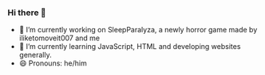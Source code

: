 ### Hi there 👋
- 🔭 I’m currently working on SleepParalyza, a newly horror game made by iliketomoveit007 and me
- 🌱 I’m currently learning JavaScript, HTML and developing websites generally.
- 😄 Pronouns: he/him
<!--
**MrAhmalo/mrahmalo** is a ✨ _special_ ✨ repository because its `README.md` (this file) appears on your GitHub profile.

Here are some ideas to get you started:

- 🔭 I’m currently working on ...
- 🌱 I’m currently learning ...
- 👯 I’m looking to collaborate on ...
- 🤔 I’m looking for help with ...
- 💬 Ask me about ...
- 📫 How to reach me: ...
- 😄 Pronouns: ...
- ⚡ Fun fact: ...
-->
